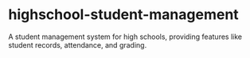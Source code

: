# highschool-student-management
A student management system for high schools, providing features like student records, attendance, and grading.
